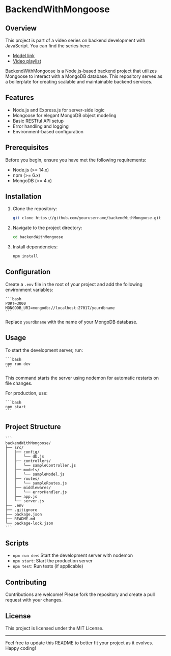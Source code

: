 # BackendWithMongoose

## Overview

This project is part of a video series on backend development with JavaScript. You can find the series here:

- [Model link](https://app.eraser.io/workspace/YtPqZ1VogxGy1jzIDkzj?origin=share) 
- [Video playlist](https://www.youtube.com/watch?v=7fjOw8ApZ1I)

BackendWithMongoose is a Node.js-based backend project that utilizes Mongoose to interact with a MongoDB database. This repository serves as a boilerplate for creating scalable and maintainable backend services.

## Features

- Node.js and Express.js for server-side logic
- Mongoose for elegant MongoDB object modeling
- Basic RESTful API setup
- Error handling and logging
- Environment-based configuration

## Prerequisites

Before you begin, ensure you have met the following requirements:

- Node.js (>= 14.x)
- npm (>= 6.x)
- MongoDB (>= 4.x)

## Installation

1. Clone the repository:

    ```bash
    git clone https://github.com/yourusername/backendWithMongoose.git
    ```

2. Navigate to the project directory:

    ```bash
    cd backendWithMongoose
    ```

3. Install dependencies:

    ```bash
    npm install
    ```

## Configuration

Create a `.env` file in the root of your project and add the following environment variables:

    ```bash
    PORT=3000
    MONGODB_URI=mongodb://localhost:27017/yourdbname
    ```

Replace `yourdbname` with the name of your MongoDB database.

## Usage

To start the development server, run:

    ```bash
    npm run dev
    ```

This command starts the server using nodemon for automatic restarts on file changes.

For production, use:

    ```bash
    npm start
    ```

## Project Structure

    ```
    backendWithMongoose/
    ├── src/
    │   ├── config/
    │   │   └── db.js
    │   ├── controllers/
    │   │   └── sampleController.js
    │   ├── models/
    │   │   └── sampleModel.js
    │   ├── routes/
    │   │   └── sampleRoutes.js
    │   ├── middlewares/
    │   │   └── errorHandler.js
    │   ├── app.js
    │   └── server.js
    ├── .env
    ├── .gitignore
    ├── package.json
    ├── README.md
    └── package-lock.json
    ```

## Scripts

- `npm run dev`: Start the development server with nodemon
- `npm start`: Start the production server
- `npm test`: Run tests (if applicable)

## Contributing

Contributions are welcome! Please fork the repository and create a pull request with your changes.

## License

This project is licensed under the MIT License.

---

Feel free to update this README to better fit your project as it evolves. Happy coding!

